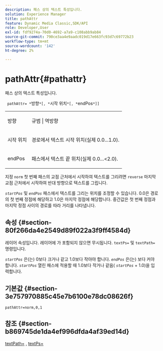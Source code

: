 ```yaml
---
description: 패스 상의 텍스트 특성입니다.
solution: Experience Manager
title: pathAttr
feature: Dynamic Media Classic,SDK/API
role: Developer,User
exl-id: fdf9274a-70d0-4692-a7a9-c108abb9ab84
source-git-commit: 790ce3aa4e9aadc019d17e663fc93d7c69772b23
workflow-type: tm+mt
source-wordcount: '142'
ht-degree: 2%

---
```


# pathAttr{#pathattr}

패스 상의 텍스트 특성입니다.

` pathAttr= *`방향`*[, *`시작 위치`*[, *`endPos`*]]`

<table id="simpletable_EC76095316AF4F07B1DDCC0D72B814CF"> 
 <tr class="strow"> 
  <td class="stentry"> <p> <span class="varname"> 방향 </span> </p> </td> 
  <td class="stentry"> <p> <span class="codeph"> 규범 </span> | <span class="codeph"> 역방향 </span> </p> </td> 
 </tr> 
 <tr class="strow"> 
  <td class="stentry"> <p> <span class="varname"> 시작 위치 </span> </p> </td> 
  <td class="stentry"> <p>경로에서 텍스트 시작 위치(실제 0.0...1.0). </p> </td> 
 </tr> 
 <tr class="strow"> 
  <td class="stentry"> <p> <span class="varname"> endPos </span> </p> </td> 
  <td class="stentry"> <p>패스에서 텍스트 끝 위치(실제 0.0...&lt;2.0). </p> </td> 
 </tr> 
</table>

지정 `norm` 첫 번째 패스의 교점 근처에서 시작하여 텍스트를 그리려면 `reverse` 마지막 교점 근처에서 시작하여 반대 방향으로 텍스트를 그립니다.

*`startPos`* 및 *`endPos`* 패스에서 텍스트를 그리는 위치를 조정할 수 있습니다. 0.0은 경로의 첫 번째 정점에 해당하고 1.0은 마지막 정점에 해당합니다. 중간값은 첫 번째 정점과 마지막 정점 사이의 경로를 따라 거리를 나타냅니다.

## 속성 {#section-80f266da4e2549d89f022a3f9ff4584d}

레이어 속성입니다. 레이어에 가 포함되지 않으면 무시됩니다. `textPs=` 및 `textPath=` 명령입니다.

*`startPos`* 은(는) 0보다 크거나 같고 1.0보다 작아야 합니다. *`endPos`* 은(는) 보다 커야 합니다. *`startPos`* 열린 패스에 적용할 때 1.0보다 작거나 같음( *`startPos`* + 1.0)을 입력합니다.

## 기본값 {#section-3e757970885c45e7b6100e78dc08626f}

`pathAttr=norm,0,1`

## 참조 {#section-b869745de1da4ef996dfda4af39ed14d}

[textPath=](../../../../../is-api/http-ref/image-serving-api-ref/c-http-protocol-reference/c-command-reference/r-textpath.md#reference-b09cc0902dff4725bdb54d5da4076ccd) , [textPs=](../../../../../is-api/http-ref/image-serving-api-ref/c-http-protocol-reference/c-command-reference/r-textps.md#reference-4209a2a6169f44278da2647cfb0cd767)
